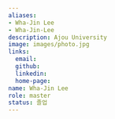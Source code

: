 ```yaml
---
aliases:
- Wha-Jin Lee
- Wha-Jin-Lee
description: Ajou University
image: images/photo.jpg
links:
  email: 
  github: 
  linkedin: 
  home-page: 
name: Wha-Jin Lee
role: master
status: 졸업
---
```

